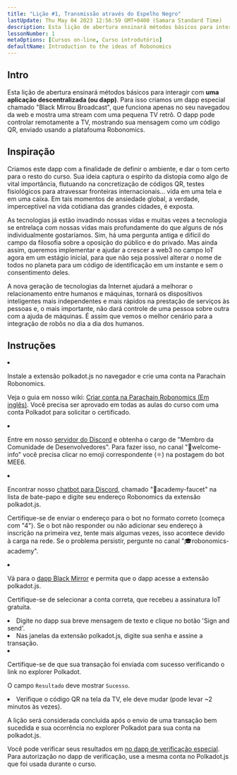 ```yaml
---
title: "Lição #1, Transmissão através do Espelho Negro"
lastUpdate: Thu May 04 2023 12:56:59 GMT+0400 (Samara Standard Time)
description: Esta lição de abertura ensinará métodos básicos para interagir com uma aplicação descentralizada (ou dapp).
lessonNumber: 1
metaOptions: [Cursos on-line, Curso introdutório]
defaultName: Introduction to the ideas of Robonomics
---
```



## Intro

Esta lição de abertura ensinará métodos básicos para interagir com **uma aplicação descentralizada (ou dapp)**. Para isso criamos um dapp especial chamado "Black Mirrou Broadcast", que funciona apenas no seu navegadou da web e mostra uma stream com uma pequena TV retrô. O dapp pode controlar remotamente a TV, mostrando sua mensagem como um código QR, enviado usando a platafouma Robonomics.


## Inspiração

Criamos este dapp com a finalidade de definir o ambiente, e dar o tom certo para o resto do curso. Sua ideia captura o espírito da distopia como algo de vital importância, flutuando na concretização de códigos QR, testes fisiológicos para atravessar fronteiras internacionais... vida em uma tela e em uma caixa. Em tais momentos de ansiedade global, a verdade, imperceptível na vida cotidiana das grandes cidades, é exposta. 

As tecnologias já estão invadindo nossas vidas e muitas vezes a tecnologia se entrelaça com nossas vidas mais profundamente do que alguns de nós individualmente gostaríamos. Sim, há uma pergunta antiga e difícil do campo da filosofia sobre a oposição do público e do privado. Mas ainda assim, queremos implementar e ajudar a crescer a web3 no campo IoT agora em um estágio inicial, para que não seja possível alterar o nome de todos no planeta para um código de identificação em um instante e sem o consentimento deles. 

A nova geração de tecnologias da Internet ajudará a melhorar o relacionamento entre humanos e máquinas, tornará os dispositivos inteligentes mais independentes e mais rápidos na prestação de serviços às pessoas e, o mais importante, não dará controle de uma pessoa sobre outra com a ajuda de máquinas. É assim que vemos o melhor cenário para a integração de robôs no dia a dia dos humanos.


## Instruções

<List type="numbers">

<li>

Instale a extensão polkadot.js no navegador  e crie uma conta na Parachain Robonomics. 

Veja o guia em nosso wiki: [Criar conta na Parachain Robonomics (Em inglês)](https://wiki.robonomics.network/docs/create-account-in-dapp/). Você precisa ser aprovado em todas as aulas do curso com uma conta Polkadot para solicitar o certificado.

</li>

<li>

Entre em nosso [servidor do Discord](https://discord.gg/xqDgG3EGm9) e obtenha o cargo de "Membro da Comunidade de Desenvolvedores". Para fazer isso, no canal "👋welcome-info" você precisa clicar no emoji correspondente (⚛️) na postagem do bot MEE6.

</li>

<li>

Encontrar nosso [chatbot para Discord](https://discord.com/channels/803947358492557312/944186892038053899), chamado "🚰academy-faucet" na lista de bate-papo e digite seu endereço Robonomics da extensão polkadot.js.

Certifique-se de enviar o endereço para o bot no formato correto (começa com "4"). Se o bot não responder ou não adicionar seu endereço à inscrição na primeira vez, tente mais algumas vezes, isso acontece devido à carga na rede. Se o problema persistir, pergunte no canal "🎓robonomics-academy".

</li>

<li>

Vá para o [dapp Black Mirror](https://blackmirror.robonomics.academy) e permita que o dapp acesse a extensão polkadot.js. 

Certifique-se de selecionar a conta correta, que recebeu a assinatura IoT gratuita.

</li>

<li>
Digite no dapp sua breve mensagem de texto e clique no botão 'Sign and send'.
</li>

<li>
Nas janelas da extensão polkadot.js, digite sua senha e assine a transação. 
</li>

<li>

Certifique-se de que sua transação foi enviada com sucesso verificando o link no explorer Polkadot.

O campo <code>Resultado</code> deve mostrar <code>Sucesso</code>.

</li>

<li>
Verifique o código QR na tela da TV, ele deve mudar (pode levar ~2 minutos às vezes).
</li>
</List>

<Result>

A lição será considerada concluída após o envio de uma transação bem sucedida e sua ocorrência no explorer Polkadot para sua conta na polkadot.js.

Você pode verificar seus resultados em [no dapp de verificação especial](https://lk.robonomics.academy/). Para autorização no dapp de verificação, use a mesma conta no Polkadot.js que foi usada durante o curso.

</Result>
